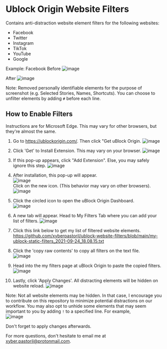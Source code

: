 # Ublock Origin Website Filters

Contains anti-distraction website element filters for the following websites:
* Facebook
* Twitter
* Instagram
* TikTok
* YouTube
* Google

Example: Facebook
Before
![image](https://user-images.githubusercontent.com/32955000/139530797-a01bc076-dafd-4fee-a3f7-408570144cfb.png)


After
![image](https://user-images.githubusercontent.com/32955000/139530722-f7fa3958-f149-4da4-9915-7a75fe6aefd9.png)

Note: Removed personally identifiable elements for the purpose of screenshot (e.g. Selected Stories, Names, Shortcuts). You can choose to unfilter elements by adding `#` before each line.

## How to Enable Filters
Instructions are for Microsoft Edge. This may vary for other browsers, but they're almost the same.

1. Go to https://ublockorigin.com/. Then click "Get uBlock Origin.
![image](https://user-images.githubusercontent.com/32955000/139561788-5f1335cf-9ba5-416c-b93b-2297db7217cf.png)

2. Click 'Get' to Install Extension. This may vary on your browser.
![image](https://user-images.githubusercontent.com/32955000/139561808-b1cce3f6-87c8-407e-ad01-60739f3f865a.png)

3. If this pop-up appears, click "Add Extension". Else, you may safely ignore this step.
![image](https://user-images.githubusercontent.com/32955000/139561815-32e7f6fa-59c3-4e59-8577-fed8ef47e18c.png)

4. After installation, this pop-up will appear.<br>
![image](https://user-images.githubusercontent.com/32955000/139561829-bca54ee4-fbc4-48e3-967c-eaace26b49ef.png)<br>
Click on the new icon. (This behavior may vary on other browsers).<br>
![image](https://user-images.githubusercontent.com/32955000/139561879-a50b8f5d-901b-4535-a2e5-838ad2dc2a78.png)

5. Click the circled icon to open the uBlock Origin Dashboard.<br>
![image](https://user-images.githubusercontent.com/32955000/139561905-31555e4a-7246-4971-8c26-37b99dc99d39.png)

6. A new tab will appear. Head to My Filters Tab where you can add your list of filters.
![image](https://user-images.githubusercontent.com/32955000/139561920-b59d14a6-a008-4bd0-b681-9881e0e47b34.png)

7. Click this link below to get my list of filtered website elements.<br>
https://github.com/xyberpastoril/ublock-website-filters/blob/main/my-ublock-static-filters_2021-09-24_18.08.15.txt

8. Click the 'copy raw contents' to copy all filters on the text file.<br>
![image](https://user-images.githubusercontent.com/32955000/139561939-59ac6ada-ef44-4a90-909f-4f30a9e9f407.png)

9. Head into the my filters page at uBlock Origin to paste the copied filters.
![image](https://user-images.githubusercontent.com/32955000/139561950-c37727ff-dab2-480c-9484-391b933ab5d5.png)

10. Lastly, click 'Apply Changes'. All distracting elements will be hidden on website reload.
![image](https://user-images.githubusercontent.com/32955000/139561962-9b41349f-9acd-4f98-87a5-9869acfadd5b.png)

Note: 
Not all website elements may be hidden. In that case, I encourage you to contribute on this repository to minimize potential distractions on our workflow.
You may also opt to unhide some elements that may seem important to you by adding `!` to a specified line. For example,<br>
![image](https://user-images.githubusercontent.com/32955000/139561983-a7d2c7fa-4ef8-4dc0-b056-d2a5fc4677d7.png)

Don't forget to apply changes afterwards.

For more questions, don't hesitate to email me at xyber.pastoril@protonmail.com.
